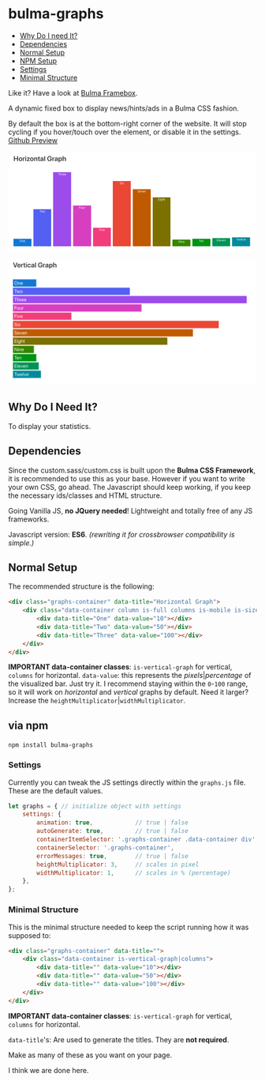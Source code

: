 # bulma-graphs

- [Why Do I need It?](#why)
- [Dependencies](#dependencies)
- [Normal Setup](#setup)
- [NPM Setup](#npm-setup)
- [Settings](#settings)
- [Minimal Structure](#minimal)

Like it? Have a look at [Bulma Framebox](https://github.com/frizzant/bulma-framebox).

A dynamic fixed box to display news/hints/ads in a Bulma CSS fashion.

By default the box is at the bottom-right corner of the website.
It will stop cycling if you hover/touch over the element, or disable it in the settings.
[Github Preview](https://frizzant.github.io/bulma-graphs/)

![alt text](/images/horizontal-preview.png)

![alt text](/images/vertical-preview.png)

## Why Do I Need It? <a name="why"></a>

To display your statistics.

## Dependencies <a name="dependencies"></a>

Since the custom.sass/custom.css is built upon the **Bulma CSS Framework**,
it is recommended to use this as your base. However if you want to write
your own CSS, go ahead.
The Javascript should keep working,
if you keep the necessary ids/classes and HTML structure.

Going Vanilla JS, **no JQuery needed**! Lightweight and totally free of any JS frameworks.

Javascript version: **ES6**.
_(rewriting it for crossbrowser compatibility is simple.)_

## Normal Setup <a name="setup"></a>

The recommended structure is the following:

```html
<div class="graphs-container" data-title="Horizontal Graph">
    <div class="data-container column is-full columns is-mobile is-size-7 has-text-white is-marginless">
        <div data-title="One" data-value="10"></div>
        <div data-title="Two" data-value="50"></div>
        <div data-title="Three" data-value="100"></div>
    </div>
</div>
```
**IMPORTANT data-container classes**: `is-vertical-graph` for vertical, `columns` for horizontal.
`data-value`: this represents the _pixels_|_percentage_ of the visualized bar. Just try it.
I recommend staying within the `0`-`100` range, so it will work on _horizontal_ and _vertical_ graphs by default.
Need it larger? Increase the `heightMultiplicator`|`widthMultiplicator`.

## via npm <a name="npm-setup"></a>

`npm install bulma-graphs`

### Settings <a name="settings"></a>

Currently you can tweak the JS settings directly within the `graphs.js` file.
These are the default values.

```javascript
let graphs = { // initialize object with settings
    settings: {
        animation: true,            // true | false
        autoGenerate: true,         // true | false
        containerItemSelector: '.graphs-container .data-container div',
        containerSelector: '.graphs-container',
        errorMessages: true,        // true | false
        heightMultiplicator: 3,     // scales in pixel
        widthMultiplicator: 1,      // scales in % (percentage)
    },
};
```

### Minimal Structure <a name="minimal"></a>

This is the minimal structure needed to keep the script running how it was supposed to:

```HTML
<div class="graphs-container" data-title="">
    <div class="data-container is-vertical-graph|columns">
        <div data-title="" data-value="10"></div>
        <div data-title="" data-value="50"></div>
        <div data-title="" data-value="100"></div>
    </div>
</div>
```
**IMPORTANT data-container classes**: `is-vertical-graph` for vertical, `columns` for horizontal.

`data-title`'s: Are used to generate the titles. They are **not required**.

Make as many of these as you want on your page.

I think we are done here.